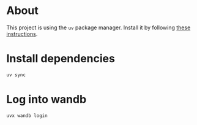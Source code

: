# About

This project is using the `uv` package manager. Install it by following [these instructions](https://docs.astral.sh/uv).

# Install dependencies 

```bash
uv sync
```

# Log into wandb

```bash
uvx wandb login
```